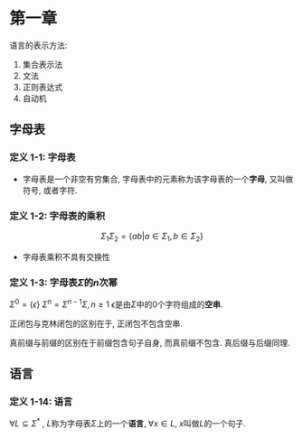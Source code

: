 # 第一章
语言的表示方法:
1. 集合表示法
2. 文法
3. 正则表达式
4. 自动机
## 字母表
### 定义 1-1: **字母表**
- 字母表是一个非空有穷集合, 字母表中的元素称为该字母表的一个**字母**, 又叫做符号, 或者字符.
### 定义 1-2: 字母表的**乘积**
$$\Sigma_1\Sigma_2=\{ab|a\in\Sigma_1,b\in\Sigma_2\}$$
- 字母表乘积不具有交换性
### 定义 1-3: 字母表$\Sigma$的$n$**次幂**
$\Sigma^0=\{\epsilon\}$
$\Sigma^n=\Sigma^{n-1}\Sigma,n\geq1$
$\epsilon$是由$\Sigma$中的0个字符组成的**空串**.

正闭包与克林闭包的区别在于, 正闭包不包含空串.

真前缀与前缀的区别在于前缀包含句子自身, 而真前缀不包含. 真后缀与后缀同理.
## 语言
### 定义 1-14: 语言
$\forall L\subseteq \Sigma^*$ , $L$称为字母表$\Sigma$上的一个**语言**, $\forall x\in L$, $x$叫做$L$的一个句子.